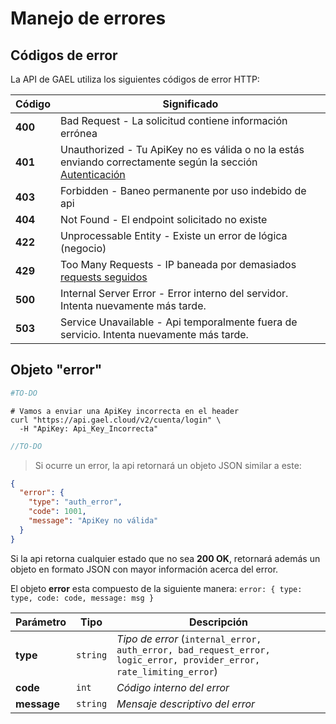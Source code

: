 # Manejo de errores

## Códigos de error

La API de GAEL utiliza los siguientes códigos de error HTTP:

Código | Significado
---------- | -------
<b>400</b> | Bad Request - La solicitud contiene información errónea
<b>401</b> | Unauthorized - Tu ApiKey no es válida o no la estás enviando correctamente según la sección [Autenticación](#autenticacion)
<b>403</b> | Forbidden - Baneo permanente por uso indebido de api
<b>404</b> | Not Found - El endpoint solicitado no existe
<b>422</b> | Unprocessable Entity - Existe un error de lógica (negocio)
<b>429</b> | Too Many Requests - IP baneada por demasiados [requests seguidos](#rate-limiting)
<b>500</b> | Internal Server Error - Error interno del servidor. Intenta nuevamente más tarde.
<b>503</b> | Service Unavailable - Api temporalmente fuera de servicio. Intenta nuevamente más tarde.

## Objeto "error"

```python
#TO-DO
```

```shell
# Vamos a enviar una ApiKey incorrecta en el header
curl "https://api.gael.cloud/v2/cuenta/login" \
  -H "ApiKey: Api_Key_Incorrecta"
```

```javascript
//TO-DO
```

> Si ocurre un error, la api retornará un objeto JSON similar a este:

```json
{
  "error": {
    "type": "auth_error",
    "code": 1001,
    "message": "ApiKey no válida"
  }
}
```

Si la api retorna cualquier estado que no sea **200 OK**, retornará además un objeto en formato JSON con mayor información acerca del error.

El objeto **error** esta compuesto de la siguiente manera: `error: { type: type, code: code, message: msg }` 

Parámetro  | Tipo | Descripción
--------- | ------- | -----------
**type** | `string` | *Tipo de error* (`internal_error, auth_error, bad_request_error, logic_error, provider_error, rate_limiting_error`)
**code** | `int` | *Código interno del error*
**message** | `string` | *Mensaje descriptivo del error*
